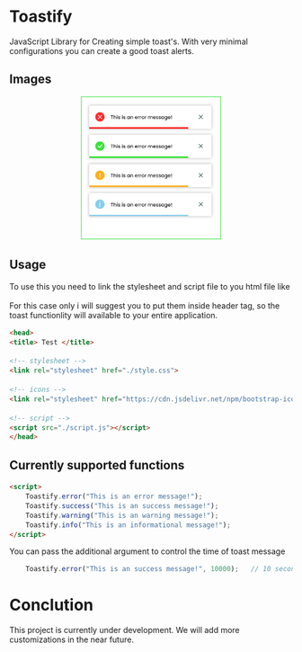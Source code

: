 # Toastify 

JavaScript Library for Creating simple toast's. 
With very minimal configurations you can create a good toast alerts.

## Images
<div align="center">
    <img src="images/toasts.png" alt="screenshots" width="49%" style="border: 2px solid lightgreen"/>
</div>

## Usage
To use this you need to link the stylesheet and script file to you html file like 
<br>
<br>
For this case only i will suggest you to put them inside header tag, so the toast functionlity will available to your entire application.

```html
<head>
<title> Test </title>

<!-- stylesheet -->
<link rel="stylesheet" href="./style.css">

<!-- icons -->
<link rel="stylesheet" href="https://cdn.jsdelivr.net/npm/bootstrap-icons@1.11.3/font/bootstrap-icons.min.css">

<!-- script -->
<script src="./script.js"></script>
</head>

```

## Currently supported functions 

```html
<script>
    Toastify.error("This is an error message!");
    Toastify.success("This is an success message!");
    Toastify.warning("This is an warning message!");
    Toastify.info("This is an informational message!");
</script>
```
You can pass the additional argument to control the time of toast message

```js
    Toastify.error("This is an success message!", 10000);   // 10 seconds = 10 x 1000
```

# Conclution
This project is currently under development. We will add more customizations in the near future.
